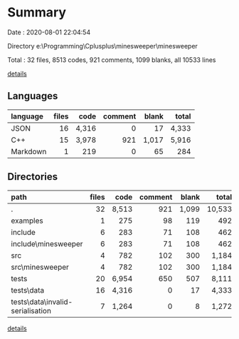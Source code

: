 # Summary

Date : 2020-08-01 22:04:54

Directory e:\Programming\Cplusplus\minesweeper\minesweeper

Total : 32 files,  8513 codes, 921 comments, 1099 blanks, all 10533 lines

[details](details.md)

## Languages
| language | files | code | comment | blank | total |
| :--- | ---: | ---: | ---: | ---: | ---: |
| JSON | 16 | 4,316 | 0 | 17 | 4,333 |
| C++ | 15 | 3,978 | 921 | 1,017 | 5,916 |
| Markdown | 1 | 219 | 0 | 65 | 284 |

## Directories
| path | files | code | comment | blank | total |
| :--- | ---: | ---: | ---: | ---: | ---: |
| . | 32 | 8,513 | 921 | 1,099 | 10,533 |
| examples | 1 | 275 | 98 | 119 | 492 |
| include | 6 | 283 | 71 | 108 | 462 |
| include\minesweeper | 6 | 283 | 71 | 108 | 462 |
| src | 4 | 782 | 102 | 300 | 1,184 |
| src\minesweeper | 4 | 782 | 102 | 300 | 1,184 |
| tests | 20 | 6,954 | 650 | 507 | 8,111 |
| tests\data | 16 | 4,316 | 0 | 17 | 4,333 |
| tests\data\invalid-serialisation | 7 | 1,264 | 0 | 8 | 1,272 |

[details](details.md)